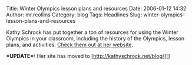 Title: Winter Olympics lesson plans and resources
Date: 2006-01-12 14:32
Author: mr.rcollins
Category: blog
Tags: Headlines
Slug: winter-olympics-lesson-plans-and-resources

Kathy Schrock has put together a ton of resources for using the Winter
Olympics in your classroom, including the history of the Olympics,
lesson plans, and activities. [Check them out at her website][].

**\*UPDATE\*:** Her site has moved to [http://kathyschrock.net/blog/][]

  [Check them out at her website]: http://kathyschrock.blogspot.com/2006/01/torino-winter-olympicslessons-and.html
  [http://kathyschrock.net/blog/]: http://kathyschrock.net/blog/
